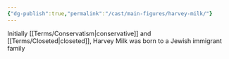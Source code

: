 ```yaml
---
{"dg-publish":true,"permalink":"/cast/main-figures/harvey-milk/"}
---
```




Initially [[Terms/Conservatism\|conservative]] and [[Terms/Closeted\|closeted]], Harvey Milk was born to a Jewish immigrant family